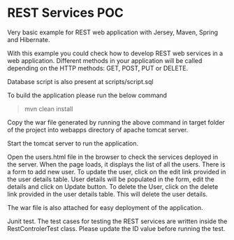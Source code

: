 # REST Services POC

Very basic example for REST web application with Jersey, Maven, Spring and Hibernate.

With this example you could check how to develop REST web services in a web application. Different methods in your application will be called depending on the HTTP methods: GET, POST, PUT or DELETE.

Database script is also present at scripts/script.sql

To build the application please run the below command
>mvn clean install

Copy the war file generated by running the above command in target folder of the project into webapps directory of apache tomcat server.

Start the tomcat server to run the application.

Open the users.html file in the browser to check the services deployed in the server.
When the page loads, it displays the list of all the users.
There is a form to add new user.
To update the user, click on the edit link provided in the user details table. User details will be populated in the form, edit the details and click on Update button.
To delete the User, click on the delete link provided in the user details table. This will delete the user details.

The war file is also attached for easy deployment of the application.

Junit test.
The test cases for testing the REST services are written inside the RestControlerTest class.
Please update the ID value before running the test.

 


